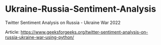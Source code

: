 # Ukraine-Russia-Sentiment-Analysis
Twitter Sentiment Analysis on Russia - Ukraine War 2022

Article: https://www.geeksforgeeks.org/twitter-sentiment-analysis-on-russia-ukraine-war-using-python/
